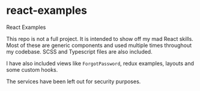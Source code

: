 # react-examples
React Examples

This repo is not a full project. It is intended to show off my mad React skills. Most of these are generic components and used multiple times throughout my codebase. SCSS and Typescript files are also included.

I have also included views like `ForgotPassword`, redux examples, layouts and some custom hooks.

The services have been left out for security purposes.
